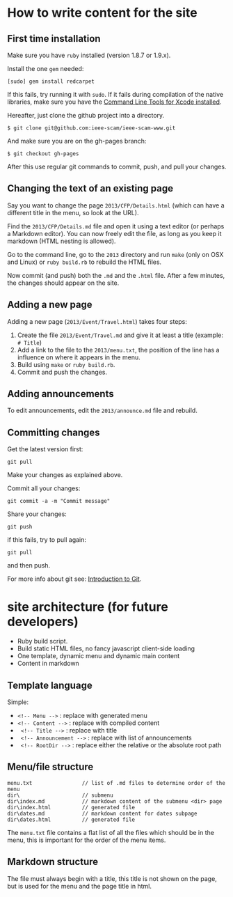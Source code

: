 # How to write content for the site
## First time installation
Make sure you have ``ruby`` installed (version 1.8.7 or 1.9.x).

Install the one `gem` needed:

	[sudo] gem install redcarpet 

If this fails, try running it with `sudo`. If it fails during compilation of the native libraries, make sure you have the [Command Line Tools for Xcode installed](https://developer.apple.com/downloads). 

Hereafter, just clone the github project into a directory.

	$ git clone git@github.com:ieee-scam/ieee-scam-www.git
	
And make sure you are on the gh-pages branch:

	$ git checkout gh-pages
	
After this use regular git commands to commit, push, and pull your changes.

## Changing the text of an existing page
Say you want to change the page ``2013/CFP/Details.html`` (which can have a different title in the menu, so look at the URL). 

Find the ``2013/CFP/Details.md`` file and open it using a text editor (or perhaps a Markdown editor). You can now freely edit the file, as long as you keep it markdown (HTML nesting is allowed).

Go to the command line, go to the ``2013`` directory and run ``make`` (only on OSX and Linux) or ``ruby build.rb`` to rebuild the HTML files. 

Now commit (and push) both the ``.md`` and the ``.html`` file. After a few minutes, the changes should appear on the site.

## Adding a new page
Adding a new page (``2013/Event/Travel.html``) takes four steps:

1. Create the file ``2013/Event/Travel.md`` and give it at least a title (example: ``# Title``)
2. Add a link to the file to the ``2013/menu.txt``, the position of the line has a influence on where it appears in the menu.
3. Build using ``make`` or ``ruby build.rb``.
3. Commit and push the changes.

## Adding announcements
To edit announcements, edit the ``2013/announce.md`` file and rebuild.

## Committing changes
Get the latest version first:

	git pull

Make your changes as explained above.

Commit all your changes:

	git commit -a -m "Commit message"

Share your changes:

	git push
	
if this fails, try to pull again:

	git pull

and then push.

For more info about git see: [Introduction to Git](http://learn.github.com/p/intro.html). 

# site architecture (for future developers)

- Ruby build script.
- Build static HTML files, no fancy javascript client-side loading
- One template, dynamic menu and dynamic main content
- Content in markdown


## Template language
Simple: 

- ```<!-- Menu -->``` : replace with generated menu
- ```<!-- Content -->``` : replace with compiled content
- ``` <!-- Title -->``` : replace with title
- ``` <!-- Announcement -->``` : replace with list of announcements
- ``` <!-- RootDir -->``` : replace either the relative or the absolute root path 

## Menu/file structure

	menu.txt				// list of .md files to determine order of the menu
	dir\  					// submenu 
	dir\index.md			// markdown content of the submenu <dir> page
	dir\index.html			// generated file
	dir\dates.md 			// markdown content for dates subpage
	dir\dates.html			// generated file

The ``menu.txt`` file contains a flat list of all the files which should be in the menu, this is important for the order of the menu items.

## Markdown structure
The file must always begin with a title, this title is not shown on the page, but is used for the menu and the page title in html.

